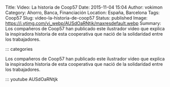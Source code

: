 Title: Video: La historia de Coop57
Date: 2015-11-04 15:04
Author: vokimon
Category: Ahorro, Banca, Financiación
Location: España, Barcelona
Tags: Coop57
Slug: video-la-historia-de-coop57
Status: published
Image: https://i.ytimg.com/vi_webp/AUSdOaRNtjk/maxresdefault.webp
Summary:
	Los compañeros de Coop57 han publicado este ilustrador video que explica la inspiradora historia de esta cooperativa que nació de la solidaridad entre los trabajadores.

::: categories

<!-- PELICAN_BEGIN_SUMMARY -->

Los compañeros de Coop57 han publicado este ilustrador video que explica la inspiradora historia de esta cooperativa que nació de la solidaridad entre los trabajadores.

<!-- PELICAN_END_SUMMARY -->

::: youtube AUSdOaRNtjk

